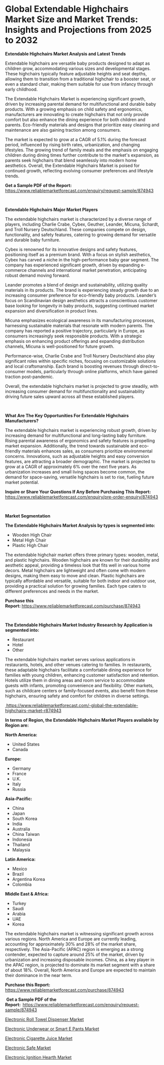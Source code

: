 <p><h1>Global Extendable Highchairs Market Size and Market Trends: Insights and Projections from 2025 to 2032</h1></p><p><strong>Extendable Highchairs Market Analysis and Latest Trends</strong></p>
<p><p>Extendable highchairs are versatile baby products designed to adapt as children grow, accommodating various sizes and developmental stages. These highchairs typically feature adjustable heights and seat depths, allowing them to transition from a traditional highchair to a booster seat, or even a standard chair, making them suitable for use from infancy through early childhood.</p><p>The Extendable Highchairs Market is experiencing significant growth, driven by increasing parental demand for multifunctional and durable baby products. With a growing emphasis on child safety and ergonomics, manufacturers are innovating to create highchairs that not only provide comfort but also enhance the dining experience for both children and parents. Eco-friendly materials and designs that prioritize easy cleaning and maintenance are also gaining traction among consumers. </p><p>The market is expected to grow at a CAGR of 5.1% during the forecast period, influenced by rising birth rates, urbanization, and changing lifestyles. The growing trend of family meals and the emphasis on engaging children during dining times further contribute to the market's expansion, as parents seek highchairs that blend seamlessly into modern home aesthetics. Overall, the Extendable Highchairs Market is poised for continued growth, reflecting evolving consumer preferences and lifestyle trends.</p></p>
<p><strong>Get a Sample PDF of the Report:&nbsp;</strong> <a href="https://www.reliablemarketforecast.com/enquiry/request-sample/874943?utm_campaign=1108&utm_medium=2&utm_source=Github&utm_content=ia&utm_term=21032025&utm_id=extendable-highchairs">https://www.reliablemarketforecast.com/enquiry/request-sample/874943</a></p>
<p>&nbsp;</p>
<p><strong>Extendable Highchairs Major Market Players</strong></p>
<p><p>The extendable highchairs market is characterized by a diverse range of players, including Charlie Crabe, Cybex, Geuther, Leander, Micuna, Schardt, and Troll Nursery Deutschland. These companies compete on design, functionality, and safety features, catering to growing demand for versatile and durable baby furniture.</p><p>Cybex is renowned for its innovative designs and safety features, positioning itself as a premium brand. With a focus on stylish aesthetics, Cybex has carved a niche in the high-performance baby gear segment. The company has experienced significant growth, driven by expanding e-commerce channels and international market penetration, anticipating robust demand moving forward.</p><p>Leander promotes a blend of design and sustainability, utilizing quality materials in its products. The brand is experiencing steady growth due to an increasing consumer preference for eco-friendly baby products. Leander’s focus on Scandinavian design aesthetics attracts a conscientious customer base looking for longevity in baby products, suggesting continued market expansion and diversification in product lines.</p><p>Micuna emphasizes ecological awareness in its manufacturing processes, harnessing sustainable materials that resonate with modern parents. The company has reported a positive trajectory, particularly in Europe, as consumers increasingly seek responsible products. With a strategic emphasis on enhancing product offerings and expanding distribution channels, Micuna is well-positioned for future growth.</p><p>Performance-wise, Charlie Crabe and Troll Nursery Deutschland also play significant roles within specific niches, focusing on customizable solutions and local craftsmanship. Each brand is boosting revenues through direct-to-consumer models, particularly through online platforms, which have gained traction post-pandemic.</p><p>Overall, the extendable highchairs market is projected to grow steadily, with increasing consumer demand for multifunctionality and sustainability driving future sales upward across all these established players.</p></p>
<p>&nbsp;</p>
<p><strong>What Are The Key Opportunities For Extendable Highchairs Manufacturers?</strong></p>
<p><p>The extendable highchairs market is experiencing robust growth, driven by increasing demand for multifunctional and long-lasting baby furniture. Rising parental awareness of ergonomics and safety features is propelling market expansion. Additionally, the trend towards sustainable and eco-friendly materials enhances sales, as consumers prioritize environmental concerns. Innovations, such as adjustable heights and easy conversion features, are attracting a broader demographic. The market is projected to grow at a CAGR of approximately 6% over the next five years. As urbanization increases and small living spaces become common, the demand for space-saving, versatile highchairs is set to rise, fueling future market potential.</p></p>
<p><strong>Inquire or Share Your Questions If Any Before Purchasing This Report:</strong> <a href="https://www.reliablemarketforecast.com/enquiry/pre-order-enquiry/874943?utm_campaign=1108&utm_medium=2&utm_source=Github&utm_content=ia&utm_term=21032025&utm_id=extendable-highchairs">https://www.reliablemarketforecast.com/enquiry/pre-order-enquiry/874943</a></p>
<p>&nbsp;</p>
<p><strong>Market Segmentation</strong></p>
<p><strong>The Extendable Highchairs Market Analysis by types is segmented into:</strong></p>
<p><ul><li>Wooden High Chair</li><li>Metal High Chair</li><li>Plastic High Chair</li></ul></p>
<p><p>The extendable highchair market offers three primary types: wooden, metal, and plastic highchairs. Wooden highchairs are known for their durability and aesthetic appeal, providing a timeless look that fits well in various home decors. Metal highchairs are lightweight and often come with modern designs, making them easy to move and clean. Plastic highchairs are typically affordable and versatile, suitable for both indoor and outdoor use, providing a practical solution for growing families. Each type caters to different preferences and needs in the market.</p></p>
<p><strong>Purchase this Report:&nbsp;</strong><a href="https://www.reliablemarketforecast.com/purchase/874943?utm_campaign=1108&utm_medium=2&utm_source=Github&utm_content=ia&utm_term=21032025&utm_id=extendable-highchairs">https://www.reliablemarketforecast.com/purchase/874943</a></p>
<p>&nbsp;</p>
<p><strong>The Extendable Highchairs Market Industry Research by Application is segmented into:</strong></p>
<p><ul><li>Restaurant</li><li>Hotel</li><li>Other</li></ul></p>
<p><p>The extendable highchairs market serves various applications in restaurants, hotels, and other venues catering to families. In restaurants, these adaptable highchairs facilitate a comfortable dining experience for families with young children, enhancing customer satisfaction and retention. Hotels utilize them in dining areas and room service to accommodate guests with infants, promoting convenience and flexibility. Other markets, such as childcare centers or family-focused events, also benefit from these highchairs, ensuring safety and comfort for children in diverse settings.</p></p>
<p><a href="https://www.reliablemarketforecast.com/-global-the-extendable-highchairs-market-r874943?utm_campaign=1108&utm_medium=2&utm_source=Github&utm_content=ia&utm_term=21032025&utm_id=extendable-highchairs">&nbsp;https://www.reliablemarketforecast.com/-global-the-extendable-highchairs-market-r874943</a></p>
<p><strong>In terms of Region, the Extendable Highchairs Market Players available by Region are:</strong></p>
<p>
    <p> <strong> North America: </strong>
        <ul>
            <li>United States</li>
            <li>Canada</li>
        </ul>
        </p> 
    <p> <strong> Europe: </strong>
        <ul>
            <li>Germany</li>
            <li>France</li>
            <li>U.K.</li>
            <li>Italy</li>
            <li>Russia</li>
        </ul>
        </p> 
    <p> <strong> Asia-Pacific: </strong>
        <ul>
            <li>China</li>
            <li>Japan</li>
            <li>South Korea</li>
            <li>India</li>
            <li>Australia</li>
            <li>China Taiwan</li>
            <li>Indonesia</li>
            <li>Thailand</li>
            <li>Malaysia</li>
        </ul>
        </p> 
    <p> <strong> Latin America: </strong>
        <ul>
            <li>Mexico</li>
            <li>Brazil</li>
            <li>Argentina Korea</li>
            <li>Colombia</li>
        </ul>
        </p> 
    <p> <strong> Middle East & Africa: </strong>
        <ul>
            <li>Turkey</li>
            <li>Saudi</li>
            <li>Arabia</li>
            <li>UAE</li>
            <li>Korea</li>
        </ul>
    </p>
    </p>
<p><p>The extendable highchairs market is witnessing significant growth across various regions. North America and Europe are currently leading, accounting for approximately 30% and 28% of the market share, respectively. The Asia-Pacific (APAC) region is emerging as a strong contender, expected to capture around 25% of the market, driven by urbanization and increasing disposable incomes. China, as a key player in the APAC region, is projected to dominate its market segment with a share of about 18%. Overall, North America and Europe are expected to maintain their dominance in the near term.</p></p>
<p><strong>Purchase this Report: </strong><a href="https://www.reliablemarketforecast.com/purchase/874943?utm_campaign=1108&utm_medium=2&utm_source=Github&utm_content=ia&utm_term=21032025&utm_id=extendable-highchairs">https://www.reliablemarketforecast.com/purchase/874943</a></p>
<p>&nbsp;<strong>Get a Sample PDF of the Report:&nbsp;&nbsp;</strong><a href="https://www.reliablemarketforecast.com/enquiry/request-sample/874943?utm_campaign=1108&utm_medium=2&utm_source=Github&utm_content=ia&utm_term=21032025&utm_id=extendable-highchairs">https://www.reliablemarketforecast.com/enquiry/request-sample/874943</a></p>
<p><strong></strong></p>
<p><p><a href="https://github.com/fontshatintj/Market-Research-Report-List-1/blob/main/electronic-roll-towel-dispenser-market.md?utm_campaign=1108&utm_medium=2&utm_source=Github&utm_content=ia&utm_term=21032025&utm_id=extendable-highchairs">Electronic Roll Towel Dispenser Market</a></p><p><a href="https://github.com/wilzeryammy/Market-Research-Report-List-1/blob/main/electronic-underwear-or-smart-e-pants-market.md?utm_campaign=1108&utm_medium=2&utm_source=Github&utm_content=ia&utm_term=21032025&utm_id=extendable-highchairs">Electronic Underwear or Smart E Pants Market</a></p><p><a href="https://github.com/bredevasil2q/Market-Research-Report-List-1/blob/main/electronic-cigarette-juice-market.md?utm_campaign=1108&utm_medium=2&utm_source=Github&utm_content=ia&utm_term=21032025&utm_id=extendable-highchairs">Electronic Cigarette Juice Market</a></p><p><a href="https://github.com/firdwsermald/Market-Research-Report-List-1/blob/main/electronic-safe-market.md?utm_campaign=1108&utm_medium=2&utm_source=Github&utm_content=ia&utm_term=21032025&utm_id=extendable-highchairs">Electronic Safe Market</a></p><p><a href="https://github.com/winjelequegt/Market-Research-Report-List-1/blob/main/electronic-ignition-hearth-market.md?utm_campaign=1108&utm_medium=2&utm_source=Github&utm_content=ia&utm_term=21032025&utm_id=extendable-highchairs">Electronic Ignition Hearth Market</a></p></p>